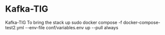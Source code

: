 # Kafka-TIG
Kafka-TIG
To bring the stack up
sudo docker compose -f docker-compose-test2.yml --env-file conf/variables.env up --pull always
